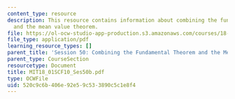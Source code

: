 ```yaml
---
content_type: resource
description: This resource contains information about combining the fundamental theorem
  and the mean value theorem.
file: https://ol-ocw-studio-app-production.s3.amazonaws.com/courses/18-01sc-single-variable-calculus-fall-2010/520c9c6b406e92e59c533890c5c1e8f4_MIT18_01SCF10_Ses50b.pdf
file_type: application/pdf
learning_resource_types: []
parent_title: 'Session 50: Combining the Fundamental Theorem and the Mean Value Theorem'
parent_type: CourseSection
resourcetype: Document
title: MIT18_01SCF10_Ses50b.pdf
type: OCWFile
uid: 520c9c6b-406e-92e5-9c53-3890c5c1e8f4
---
```

